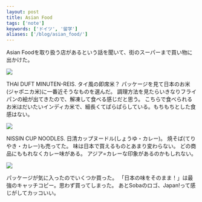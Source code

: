 ```yaml
---
layout: post
title: Asian Food
tags: ['note']
keywords: ['ドイツ', '留学']
aliases: ['/blog/asian_food/']
---
```


Asian Foodを取り扱う店があるという話を聞いて、街のスーパーまで買い物に出かけた。

<img src="/img/blog_2013-10-11%2019.23.45-2.jpg" class="image-on-frame-medium image-fade">

THAI DUFT MINUTEN-REIS. タイ風の即席米？ パッケージを見て日本のお米(ジャポニカ米)に一番近そうなものを選んだ。
調理方法を見たらいきなりフライパンの絵が出てきたので、解凍して食べる感じだと思う。
こちらで食べられるお米はだいたいインディカ米で、細長くてぱらぱらしている。もちもちとした食感はない。

<img src="/img/blog_2013-10-11%2019.09.45.jpg" class="image-on-frame-medium image-fade">

NISSIN CUP NOODLES. 日清カップヌードル(しょうゆ・カレー)。
焼そば(てりやき・カレー)も売ってた。
味は日本で買えるものとあまり変わらない。
どの商品にももれなくカレー味がある。
アジア=カレーな印象があるのかもしれない。

<img src="/img/blog_2013-10-11%2019.13.49-1.jpg" class="image-on-frame-medium image-fade">

パッケージが気に入ったのでいくつか買った。
「日本の味をそのまま！」は最強のキャッチコピー。思わず買ってしまった。
あとSobaのロゴ、Japan!って感じがしてカッコいい。
